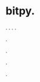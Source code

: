 # bitpy.
.
.
.
.












.






















































.
























.



























.
























































